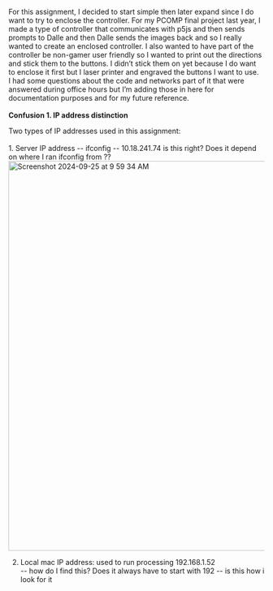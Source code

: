 For this assignment, I decided to start simple then later expand since I do want to try to enclose the controller. For my PCOMP final project last year, I made a type of controller that communicates with p5js and then sends prompts to Dalle and then Dalle sends the images back and so I really wanted to create an enclosed controller. I also wanted to have part of the controller be non-gamer user friendly so I wanted to print out the directions and stick them to the buttons. I didn’t stick them on yet because I do want to enclose it first but I laser printer and engraved the buttons I want to use. </br>
I had some questions about the code and networks part of it that were answered during office hours but I’m adding those in here for documentation purposes and for my future reference.  
</br>
<b>Confusion 1. IP address distinction  </b> </br>

Two types of IP addresses used in this assignment: </br>
</br>1. Server IP address --  ifconfig -- 10.18.241.74 is this right? Does it depend on where I ran ifconfig from ?? </br>
<img width="768" alt="Screenshot 2024-09-25 at 9 59 34 AM" src="https://github.com/user-attachments/assets/ba367367-5e9a-480d-b9f0-e49eead08063">

2. Local mac IP address: used to run processing  192.168.1.52 </br>
-- how do I find this? Does it always have to start with 192 -- is this how i look for it </br>

